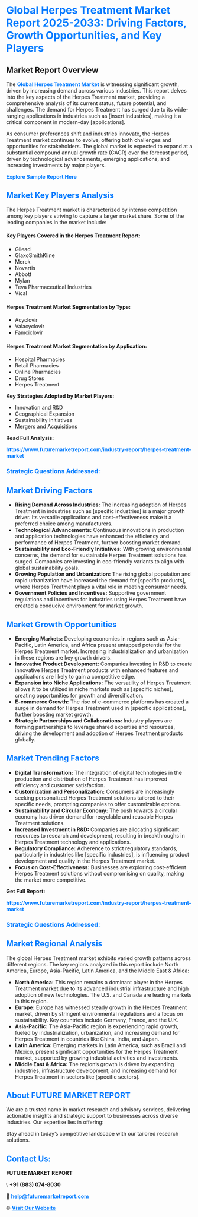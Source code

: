 <h1 style="color: #007BFF;">Global Herpes Treatment Market Report 2025-2033: Driving Factors, Growth Opportunities, and Key Players</h1>

<section id="overview">
<h2>Market Report Overview</h2>
<p>The <a href="https://www.futuremarketreport.com/industry-report/herpes-treatment-market" style="color: #007BFF; text-decoration: none;"><strong>Global Herpes Treatment Market</strong></a> is witnessing significant growth, driven by increasing demand across various industries. This report delves into the key aspects of the Herpes Treatment market, providing a comprehensive analysis of its current status, future potential, and challenges. The demand for Herpes Treatment has surged due to its wide-ranging applications in industries such as [insert industries], making it a critical component in modern-day [applications].</p>
<p>As consumer preferences shift and industries innovate, the Herpes Treatment market continues to evolve, offering both challenges and opportunities for stakeholders. The global market is expected to expand at a substantial compound annual growth rate (CAGR) over the forecast period, driven by technological advancements, emerging applications, and increasing investments by major players.</p>
</section>

<section id="overview">
<p><a href="https://www.futuremarketreport.com/request-sample/reportId=120290" style="color: #007BFF; text-decoration: none;"><strong>Explore Sample Report Here</strong></a></p>
</section>

<section id="key-players">
<h2 style="color: #007BFF;">Market Key Players Analysis</h2>
<p>The Herpes Treatment market is characterized by intense competition among key players striving to capture a larger market share. Some of the leading companies in the market include:</p>
<h4>Key Players Covered in the Herpes Treatment Report:</h4>
<ul><li>Gilead</li><li>GlaxoSmithKline</li><li>Merck</li><li>Novartis</li><li>Abbott</li><li>Mylan</li><li>Teva Pharmaceutical Industries</li><li>Vical</li></ul>
<h4>Herpes Treatment Market Segmentation by Type:</h4>
<ul><li>Acyclovir</li><li>Valacyclovir</li><li>Famciclovir</li></ul>

<h4>Herpes Treatment Market Segmentation by Application:</h4>
<ul><li>Hospital Pharmacies</li><li>Retail Pharmacies</li><li>Online Pharmacies</li><li>Drug Stores</li><li>Herpes Treatment</li></ul>
<p><strong>Key Strategies Adopted by Market Players:</strong></p>
<ul>
<li>Innovation and R&D</li>
<li>Geographical Expansion</li>
<li>Sustainability Initiatives</li>
<li>Mergers and Acquisitions</li>
</ul>
</section>

<section>
<p><strong>Read Full Analysis: </strong></p><a href="https://www.futuremarketreport.com/industry-report/herpes-treatment-market" style="color: #007BFF; text-decoration: none;"><strong>https://www.futuremarketreport.com/industry-report/herpes-treatment-market</strong></a>
<h3 style="color: #007BFF;">Strategic Questions Addressed:</h3>
</section>

<section id="driving-factors">
<h2 style="color: #007BFF;">Market Driving Factors</h2>
<ul>
<li><strong>Rising Demand Across Industries:</strong> The increasing adoption of Herpes Treatment in industries such as [specific industries] is a major growth driver. Its versatile applications and cost-effectiveness make it a preferred choice among manufacturers.</li>
<li><strong>Technological Advancements:</strong> Continuous innovations in production and application technologies have enhanced the efficiency and performance of Herpes Treatment, further boosting market demand.</li>
<li><strong>Sustainability and Eco-Friendly Initiatives:</strong> With growing environmental concerns, the demand for sustainable Herpes Treatment solutions has surged. Companies are investing in eco-friendly variants to align with global sustainability goals.</li>
<li><strong>Growing Population and Urbanization:</strong> The rising global population and rapid urbanization have increased the demand for [specific products], where Herpes Treatment plays a vital role in meeting consumer needs.</li>
<li><strong>Government Policies and Incentives:</strong> Supportive government regulations and incentives for industries using Herpes Treatment have created a conducive environment for market growth.</li>
</ul>
</section>

<section id="growth-opportunities">
<h2 style="color: #007BFF;">Market Growth Opportunities</h2>
<ul>
<li><strong>Emerging Markets:</strong> Developing economies in regions such as Asia-Pacific, Latin America, and Africa present untapped potential for the Herpes Treatment market. Increasing industrialization and urbanization in these regions are key growth drivers.</li>
<li><strong>Innovative Product Development:</strong> Companies investing in R&D to create innovative Herpes Treatment products with enhanced features and applications are likely to gain a competitive edge.</li>
<li><strong>Expansion into Niche Applications:</strong> The versatility of Herpes Treatment allows it to be utilized in niche markets such as [specific niches], creating opportunities for growth and diversification.</li>
<li><strong>E-commerce Growth:</strong> The rise of e-commerce platforms has created a surge in demand for Herpes Treatment used in [specific applications], further boosting market growth.</li>
<li><strong>Strategic Partnerships and Collaborations:</strong> Industry players are forming partnerships to leverage shared expertise and resources, driving the development and adoption of Herpes Treatment products globally.</li>
</ul>
</section>

<section id="trending-factors">
<h2 style="color: #007BFF;">Market Trending Factors</h2>
<ul>
<li><strong>Digital Transformation:</strong> The integration of digital technologies in the production and distribution of Herpes Treatment has improved efficiency and customer satisfaction.</li>
<li><strong>Customization and Personalization:</strong> Consumers are increasingly seeking personalized Herpes Treatment solutions tailored to their specific needs, prompting companies to offer customizable options.</li>
<li><strong>Sustainability and Circular Economy:</strong> The push towards a circular economy has driven demand for recyclable and reusable Herpes Treatment solutions.</li>
<li><strong>Increased Investment in R&D:</strong> Companies are allocating significant resources to research and development, resulting in breakthroughs in Herpes Treatment technology and applications.</li>
<li><strong>Regulatory Compliance:</strong> Adherence to strict regulatory standards, particularly in industries like [specific industries], is influencing product development and quality in the Herpes Treatment market.</li>
<li><strong>Focus on Cost-Effectiveness:</strong> Businesses are exploring cost-efficient Herpes Treatment solutions without compromising on quality, making the market more competitive.</li>
</ul>
</section>

<section>
<p><strong>Get Full Report: </strong></p><a href="https://www.futuremarketreport.com/industry-report/herpes-treatment-market" style="color: #007BFF; text-decoration: none;"><strong>https://www.futuremarketreport.com/industry-report/herpes-treatment-market</strong></a>
<h3 style="color: #007BFF;">Strategic Questions Addressed:</h3>
</section>


<section id="regional-analysis">
<h2 style="color: #007BFF;">Market Regional Analysis</h2>
<p>The global Herpes Treatment market exhibits varied growth patterns across different regions. The key regions analyzed in this report include North America, Europe, Asia-Pacific, Latin America, and the Middle East & Africa:</p>
<ul>
<li><strong>North America:</strong> This region remains a dominant player in the Herpes Treatment market due to its advanced industrial infrastructure and high adoption of new technologies. The U.S. and Canada are leading markets in this region.</li>
<li><strong>Europe:</strong> Europe has witnessed steady growth in the Herpes Treatment market, driven by stringent environmental regulations and a focus on sustainability. Key countries include Germany, France, and the U.K.</li>
<li><strong>Asia-Pacific:</strong> The Asia-Pacific region is experiencing rapid growth, fueled by industrialization, urbanization, and increasing demand for Herpes Treatment in countries like China, India, and Japan.</li>
<li><strong>Latin America:</strong> Emerging markets in Latin America, such as Brazil and Mexico, present significant opportunities for the Herpes Treatment market, supported by growing industrial activities and investments.</li>
<li><strong>Middle East & Africa:</strong> The region’s growth is driven by expanding industries, infrastructure development, and increasing demand for Herpes Treatment in sectors like [specific sectors].</li>
</ul>
</section>

<footer>
<h2 style="color: #007BFF;">About FUTURE MARKET REPORT</h2>
<p>We are a trusted name in market research and advisory services, delivering actionable insights and strategic support to businesses across diverse industries. Our expertise lies in offering:</p>

<p>Stay ahead in today’s competitive landscape with our tailored research solutions.</p>

<h2 style="color: #007BFF;">Contact Us:</h2>
<p><strong>FUTURE MARKET REPORT</strong></p>
<p>📞 <strong>+91 (883) 074-8030</strong></p>
<p>📧 <strong><a href="mailto:help@futuremarketreport.com" style="color: #007BFF;">help@futuremarketreport.com</a></strong></p>
<p>🌐 <strong><a href="https://www.futuremarketreport.com/" style="color: #007BFF;">Visit Our Website</a></strong></p>
</footer>